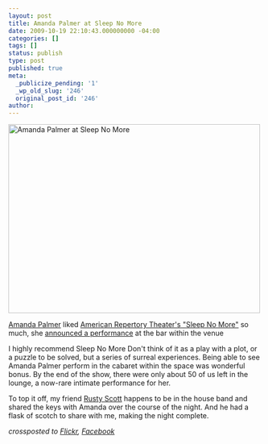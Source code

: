 ```yaml
---
layout: post
title: Amanda Palmer at Sleep No More
date: 2009-10-19 22:10:43.000000000 -04:00
categories: []
tags: []
status: publish
type: post
published: true
meta:
  _publicize_pending: '1'
  _wp_old_slug: '246'
  original_post_id: '246'
author: 
---
```

<a href="http://www.flickr.com/photos/matthewsim/4027529218/" title="Amanda Palmer at Sleep No More by Matthew Simoneau, on Flickr"><img src="http://farm3.static.flickr.com/2565/4027529218_d2236c009e.jpg" width="500" height="375" alt="Amanda Palmer at Sleep No More" /></a>

<a href="http://www.amandapalmer.net/">Amanda Palmer</a> liked <a href="http://www.americanrepertorytheater.org/events/show/sleep-no-more">American Repertory Theater's &quot;Sleep No More&quot;</a> so much, she <a href="http://www.theshadowbox.net/forum/index.php?topic=9920.0">announced a performance</a> at the bar within the venue

I highly recommend Sleep No More  Don't think of it as a play with a plot, or a puzzle to be solved, but a series of surreal experiences.  Being able to see Amanda Palmer perform in the cabaret within the space was wonderful bonus.  By the end of the show, there were only about 50 of us left in the lounge, a now-rare intimate performance for her.

To top it off, my friend <a href="http://www.rustyjazz.com/">Rusty Scott</a> happens to be in the house band and shared the keys with Amanda over the course of the night.  And he had a flask of scotch to share with me, making the night complete.

<i>crossposted to <a href="http://www.flickr.com/photos/matthewsim/4027529218/">Flickr</a>, <a href="http://www.facebook.com/photo.php?pid=3991241&amp;id=500094907">Facebook</a></i>
